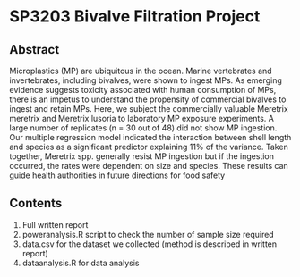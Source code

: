# SP3203 Bivalve Filtration Project

## Abstract
Microplastics (MP) are ubiquitous in the ocean. Marine vertebrates
and invertebrates, including bivalves, were shown to ingest MPs.
As emerging evidence suggests toxicity associated with human
consumption of MPs, there is an impetus to understand the
propensity of commercial bivalves to ingest and retain MPs. Here,
we subject the commercially valuable Meretrix meretrix and
Meretrix lusoria to laboratory MP exposure experiments. A large
number of replicates (n = 30 out of 48) did not show MP ingestion.
Our multiple regression model indicated the interaction between
shell length and species as a significant predictor explaining 11%
of the variance. Taken together, Meretrix spp. generally resist MP
ingestion but if the ingestion occurred, the rates were dependent
on size and species. These results can guide health authorities in
future directions for food safety

## Contents
1. Full written report
2. poweranalysis.R script to check the number of sample size required
3. data.csv for the dataset we collected (method is described in written report)
4. dataanalysis.R for data analysis
